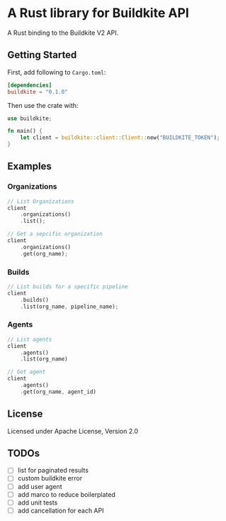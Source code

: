 # A Rust library for Buildkite API
A Rust binding to the Buildkite V2 API.

## Getting Started
First, add following to `Cargo.toml`:
```toml
[dependencies]
buildkite = "0.1.0"
```
Then use the crate with:
```rust
use buildkite;

fn main() {
    let client = buildkite::client::Client::new("BUILDKITE_TOKEN");
}
```

## Examples
### Organizations
```rust
// List Organizations
client
    .organizations()
    .list();

// Get a sepcific organization
client
    .organizations()
    .get(org_name);
```

### Builds
```rust
// List builds for a specific pipeline
client
    .builds()
    .list(org_name, pipeline_name);
```

### Agents
```rust
// List agents
client
    .agents()
    .list(org_name)

// Get agent
client
    .agents()
    .get(org_name, agent_id)

```

## License
Licensed under Apache License, Version 2.0

## TODOs
- [ ]  list for paginated results
- [ ]  custom buildkite error
- [ ]  add user agent
- [ ]  add marco to reduce boilerplated
- [ ]  add unit tests
- [ ]  add cancellation for each API
